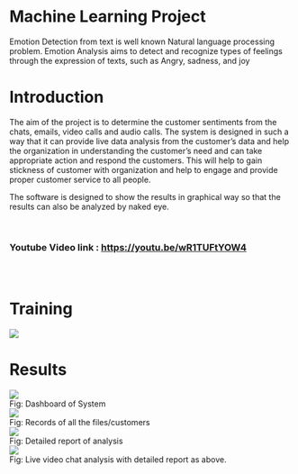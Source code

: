# Machine Learning Project
Emotion Detection from text is well known Natural language processing problem.
Emotion Analysis aims to detect and recognize types of feelings through the expression of texts, such as
Angry, sadness, and joy
# Introduction
 <p>The aim of the project is to determine the customer sentiments from the chats, emails, video calls and audio calls. The system is designed in such a way that it can provide live data analysis from the customer’s data and help the organization in understanding the customer’s need and can take appropriate action and respond the customers. This will help to gain stickness of customer with organization and help to engage and provide proper customer service to all people.</p>
 <p>The software is designed to show the results in graphical way so that the results can also be analyzed by naked eye.</p><br>
<h3>Youtube Video link : <a href=" https://youtu.be/wR1TUFtYOW4"> https://youtu.be/wR1TUFtYOW4</a><h3><br>
 
# Training
<img src="https://user-images.githubusercontent.com/42066122/111740105-2c100f80-88aa-11eb-936d-2864ba34c3fe.png" class="img-fluid">

# Results
<img src="https://user-images.githubusercontent.com/42066122/111740299-84471180-88aa-11eb-99a7-4d766967cb3f.png" class="img-fluid"><br>
Fig: Dashboard of System <br>
<img src="https://user-images.githubusercontent.com/42066122/111740326-8dd07980-88aa-11eb-809a-d96fde0c43a1.png" class="img-fluid"><br>
Fig: Records of all the files/customers<br>
<img src="https://user-images.githubusercontent.com/42066122/111740344-9923a500-88aa-11eb-91e8-4302b126ce01.png" class="img-fluid"><br>
Fig: Detailed report of analysis<br>
<img src="https://user-images.githubusercontent.com/42066122/111740837-6e861c00-88ab-11eb-8af6-87328041c9ea.png" class="img-fluid"><br>
Fig: Live video chat analysis with detailed report as above.
